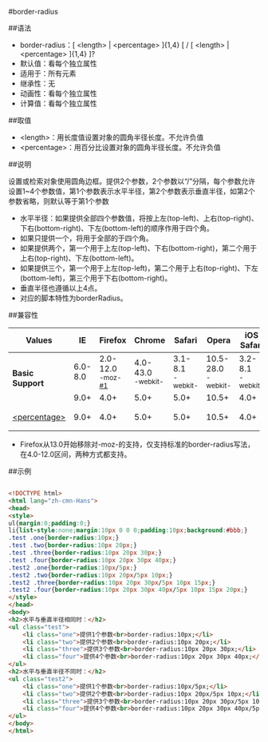 #border-radius

##语法

- border-radius：[ &lt;length&gt; | &lt;percentage&gt; ]{1,4} [ / [ &lt;length&gt; | &lt;percentage&gt; ]{1,4} ]?
- 默认值：看每个独立属性
- 适用于：所有元素
- 继承性：无
- 动画性：看每个独立属性
- 计算值：看每个独立属性


##取值

- &lt;length&gt;：用长度值设置对象的圆角半径长度。不允许负值
- &lt;percentage&gt;：用百分比设置对象的圆角半径长度。不允许负值


##说明

设置或检索对象使用圆角边框。提供2个参数，2个参数以“/”分隔，每个参数允许设置1~4个参数值，第1个参数表示水平半径，第2个参数表示垂直半径，如第2个参数省略，则默认等于第1个参数

- 水平半径：如果提供全部四个参数值，将按上左(top-left)、上右(top-right)、下右(bottom-right)、下左(bottom-left)的顺序作用于四个角。
- 如果只提供一个，将用于全部的于四个角。
- 如果提供两个，第一个用于上左(top-left)、下右(bottom-right)，第二个用于上右(top-right)、下左(bottom-left)。
- 如果提供三个，第一个用于上左(top-left)，第二个用于上右(top-right)、下左(bottom-left)，第三个用于下右(bottom-right)。
- 垂直半径也遵循以上4点。
- 对应的脚本特性为borderRadius。


##兼容性


<table class="compatible">
<thead>
	<tr>
		<th>Values</th>
		<th>IE</th>
		<th>Firefox</th>
		<th>Chrome</th>
		<th>Safari</th>
		<th>Opera</th>
		<th>iOS Safari</th>
		<th>Android Browser</th>
		<th>Android Chrome</th>
	</tr>
</thead>
<tbody>
	<tr>
		<td rowspan="2"><strong>Basic Support</strong></td>
		<td class="unsupport">6.0-8.0</td>
		<td class="support">2.0-12.0<br><sup class="fix">-moz-</sup> <sup><a href="#support1">#1</a></sup></td>
		<td class="support">4.0-43.0<br><sup class="fix">-webkit-</sup></td>
		<td class="support">3.1-8.1<br><sup class="fix">-webkit-</sup></td>
		<td class="support">10.5-28.0<br><sup class="fix">-webkit-</sup></td>
		<td class="support">3.2-8.1<br><sup class="fix">-webkit-</sup></td>
		<td class="support">2.1-4.4.4<br><sup class="fix">-webkit-</sup></td>
		<td class="support">18.0-40.0<br><sup class="fix">-webkit-</sup></td>
	</tr>
	<tr>
		<td class="support">9.0+</td>
		<td class="support">4.0+</td>
		<td class="support">5.0+</td>
		<td class="support">5.0+</td>
		<td class="support">10.5+</td>
		<td class="support">4.0+</td>
		<td class="support">2.2+</td>
		<td class="support">18.0+</td>
	</tr>
	<tr>
		<td rowspan="2"><a href="../../values/numeric/percentage.htm">&lt;percentage&gt;</a></td>
		<td class="support" rowspan="2">9.0+</td>
		<td class="support" rowspan="2">4.0+</td>
		<td class="support" rowspan="2">5.0+</td>
		<td class="support" rowspan="2">5.0+</td>
		<td class="support" rowspan="2">10.5+</td>
		<td class="support" rowspan="2">4.0+</td>
		<td class="unsupport">2.1-2.3</td>
		<td class="support" rowspan="2">18.0+</td>
	</tr>
	<tr>
		<td class="support">3.0+</td>
	</tr>
</tbody>
</table>


- Firefox从13.0开始移除对-moz-的支持，仅支持标准的border-radius写法，在4.0-12.0区间，两种方式都支持。


##示例

```html

<!DOCTYPE html>
<html lang="zh-cmn-Hans">
<head>
<style>
ul{margin:0;padding:0;}
li{list-style:none;margin:10px 0 0 0;padding:10px;background:#bbb;}
.test .one{border-radius:10px;}
.test .two{border-radius:10px 20px;}
.test .three{border-radius:10px 20px 30px;}
.test .four{border-radius:10px 20px 30px 40px;}
.test2 .one{border-radius:10px/5px;}
.test2 .two{border-radius:10px 20px/5px 10px;}
.test2 .three{border-radius:10px 20px 30px/5px 10px 15px;}
.test2 .four{border-radius:10px 20px 30px 40px/5px 10px 15px 20px;}
</style>
</head>
<body>
<h2>水平与垂直半径相同时：</h2>
<ul class="test">
	<li class="one">提供1个参数<br>border-radius:10px;</li>
	<li class="two">提供2个参数<br>border-radius:10px 20px;</li>
	<li class="three">提供3个参数<br>border-radius:10px 20px 30px;</li>
	<li class="four">提供4个参数<br>border-radius:10px 20px 30px 40px;</li>
</ul>
<h2>水平与垂直半径不同时：</h2>
<ul class="test2">
	<li class="one">提供1个参数<br>border-radius:10px/5px;</li>
	<li class="two">提供2个参数<br>border-radius:10px 20px/5px 10px;</li>
	<li class="three">提供3个参数<br>border-radius:10px 20px 30px/5px 10px 15px;</li>
	<li class="four">提供4个参数<br>border-radius:10px 20px 30px 40px/5px 10px 15px 20px;</li>
</ul>
</body>
</html>

```
